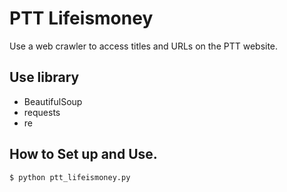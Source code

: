 # PTT Lifeismoney
Use a web crawler to access titles and URLs on the PTT website.

## Use library
+ BeautifulSoup
+ requests
+ re

## How to Set up and Use.
```shell
$ python ptt_lifeismoney.py
```
